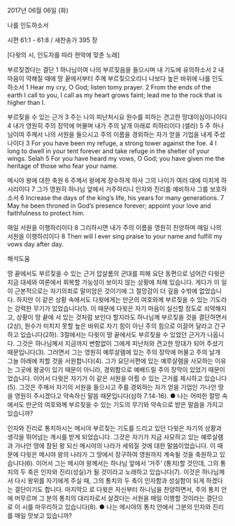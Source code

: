 2017년 06월 06일 (화)

나를 인도하소서



시편 61:1 - 61:8 / 새찬송가 395 장


[다윗의 시, 인도자를 따라 현악에 맞춘 노래]

부르짖겠다는 결단
1 하나님이여 나의 부르짖음을 들으시며 내 기도에 유의하소서 2 내 마음이 약해질 때에 땅 끝에서부터 주께 부르짖으오리니 나보다 높은 바위에 나를 인도하소서
1 Hear my cry, O God; listen tomy prayer. 2 From the ends of the earth I call to you, I call as my heart grows faint; lead me to the rock that is higher than I.

부르짖을 수 있는 근거
3 주는 나의 피난처시요 원수를 피하는 견고한 망대이심이니이다 4 내가 영원히 주의 장막에 머물며 내가 주의 날개 아래로 피하리이다 (셀라) 5 주 하나님이여 주께서 나의 서원을 들으시고 주의 이름을 경외하는 자가 얻을 기업을 내게 주셨나이다
3 For you have been my refuge, a strong tower against the foe. 4 I long to dwell in your tent forever and take refuge in the shelter of your wings. Selah 5 For you have heard my vows, O God; you have given me the heritage of those who fear your name. 

메시야 왕에 대한 축원
6 주께서 왕에게 장수하게 하사 그의 나이가 여러 대에 미치게 하시리이다 7 그가 영원히 하나님 앞에서 거주하리니 인자와 진리를 예비하사 그를 보호하소서
6 Increase the days of the king’s life, his years for many generations. 7 May he been throned in God’s presence forever; appoint your love and faithfulness to protect him.

매일 서원을 이행하리이다
8 그리하시면 내가 주의 이름을 영원히 찬양하며 매일 나의 서원을 이행하리이다
8 Then will I ever sing praise to your name and fulfill my vows day after day.

해석도움





땅 끝에서도 부르짖을 수 있는 근거
압살롬의 군대를 피해 요단 동편으로 넘어간 다윗은 지금 대세와 여론에서 회복할 가능성이 보이지 않는
상황에 처해 있습니다. 게다가 이 일이 근본적으로는 자기의죄로 말미암은 것이기에 그 절망감이 더 깊을 수밖에 없었습니다. 하지만 이 같은 상황 속에서도 다윗에게는 만군의 여호와께 부르짖을 수 있는 기도라는 강력한 무기가 있었습니다(1). 이 때문에 다윗은 자기 마음이 실신할 정도로 쇠약해지고, 상황이 땅 끝에 서 있는 것처럼 보인다 할지라도 하나님께 부르짖을 것을 결단하면서(2상), 원수가 미치지 못할 높은 바위로 자기 힘이 아닌 주의 힘으로 이끌어 달라고 간구하고 있습니다(2하). 3절에서는 다윗이 땅 끝에서도 부르짖을 수 있었던 근거가 나옵니다. 그것은 하나님께서 지금까지 변함없이 그에게 피난처와 견고한 망대가 되어 주셨기 때문입니다(3). 그러면서 그는 영원히 예루살렘에 있는 주의 장막에 머물고 주의 날개 그늘 아래에 피할 것을 서원합니다(4). 그가 요단서편에 있는 예루살렘을 사모하는 이유는 그곳에 왕궁이 있기 때문이 아니라, 경외함으로 예배드릴 주의 장막이 있었기 때문이었습니다. 이어서 다윗은 자기가 이 같은 서원을 아뢸 수 있는 근거를 제시하고 있습니다(5). 그것은 주께서 자기의 서원을 들으시고 주를 경외하는 자가 얻을 기업인 가나안 땅을 영원히 주시겠다고 약속하신 말씀 때문입니다(삼하 7:14-16).
● 나는 어떠한 절망 속에서도 만군의 여호와께 부르짖을 수 있는 기도의 무기와 약속으로 받은 말씀을 가지고 있습니까?

인자와 진리로 통치하시는 메시야
부르짖는 기도를 드리고 있던 다윗은 자기의 상황과 생각을 뛰어넘는 계시를 받게 되었습니다. 그것은 자기가 지금 사모하고 있는 예루살렘과 가나안 땅에 참된 왕 되신 메시야의 나라가 세워질 것에 대한 말씀이었습니다. 이 때문에 다윗은 메시야 왕의 나라가 그 땅에서 장구하여 영원까지 계속될 것을 축원하고 있습니다(6). 이어서 그는 메시야 왕께서는 하나님 앞에서 ‘거주’ (통치)할 것인데, 그의 통치의 두 축은 인자와 진리(성실)가 될 것이라고 노래하고 있습니다(7). 이것은 하나님께서 다시 왕위를 자기에게 주실 때, 그의 통치의 두 축이 인자함과 성실함이 되게 하겠다는 결단이기도 합니다. 마지막으
로 다윗은 자신부터 하나님을 찬양하면서, 주의 통치 안에 머무르며 그 분의 통치의 대리자로서 살겠다는 서원을 매일 이행할 것이라는 결단으로 이 시를 마무리하고 있습니다(8).
● 나는 메시야의 통치 안에서 그분의 인자와 진리를 매일 맛보고 있습니까?